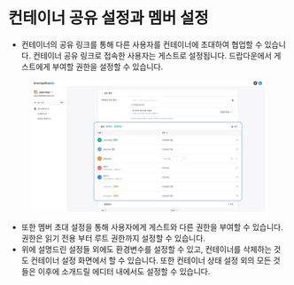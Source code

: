 # 컨테이너 공유 설정과 멤버 설정

* 컨테이너의 공유 링크를 통해 다른 사용자를 컨테이너에 초대하여 협업할 수 있습니다. 컨테이너 공유 링크로 접속한 사용자는 게스트로 설정됩니다. 드랍다운에서 게스트에게 부여할 권한을 설정할 수 있습니다.

<figure><img src="../../.gitbook/assets/image (144).png" alt=""><figcaption></figcaption></figure>

* 또한 멤버 초대 설정을 통해 사용자에게 게스트와 다른 권한을 부여할 수 있습니다. 권한은 읽기 전용 부터 루트 권한까지 설정할 수 있습니다.
* 위에 설명드린 설정들 외에도 환경변수를 설정할 수 있고, 컨테이너를 삭제하는 것도 컨테이너 설정 화면에서 할 수 있습니다. 또한 컨테이너 상태 설정 외의 모든 것들은 이후에 소개드릴 에디터 내에서도 설정할 수 있습니다.

